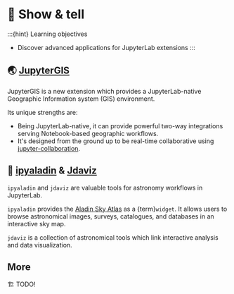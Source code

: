 # 🪩 Show & tell

:::{hint} Learning objectives
* Discover advanced applications for JupyterLab extensions
:::


## 🌏 [JupyterGIS](https://jupytergis.readthedocs.io/)

JupyterGIS is a new extension which provides a JupyterLab-native Geographic Information
system (GIS) environment.

Its unique strengths are:

* Being JupyterLab-native, it can provide powerful two-way integrations serving
  Notebook-based geographic workflows.
* It's designed from the ground up to be real-time collaborative using
  [jupyter-collaboration](https://github.com/jupyterlab/jupyter-collaboration/).


## 🔭 [ipyaladin](https://cds-astro.github.io/ipyaladin/) & [Jdaviz](https://jdaviz.readthedocs.io/en/stable/)

`ipyaladin` and `jdaviz` are valuable tools for astronomy workflows in JupyterLab.

`ipyaladin` provides the [Aladin Sky Atlas](https://aladin.cds.unistra.fr/) as a
{term}`widget`.
It allows users to browse astronomical images, surveys, catalogues, and databases in an
interactive sky map.

`jdaviz` is a collection of astronomical tools which link interactive analysis and data
visualization.


## More

🏗️ TODO!
